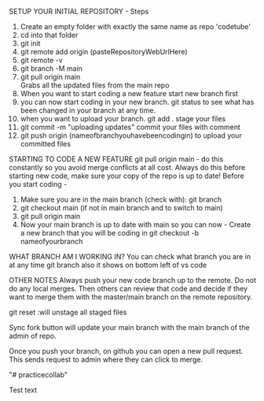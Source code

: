 SETUP YOUR INITIAL REPOSITORY - Steps

1. Create an empty folder with exactly the same name as repo 'codetube'
2. cd into that folder
3. git init
4. git remote add origin (pasteRepositoryWebUrlHere)
5. git remote -v
6. git branch -M main
7. git pull origin main  
   Grabs all the updated files from the main repo
8. When you want to start coding a new feature start new branch first
9. you can now start coding in your new branch. git status to see what has been changed in your branch at any time.
10. when you want to upload your branch. git add . stage your files
11. git commit -m "uploading updates" commit your files with comment
12. git push origin (nameofbranchyouhavebeencodingin) to upload your committed files

STARTING TO CODE A NEW FEATURE
git pull origin main - do this constantly so you avoid merge conflicts at all cost. Always do this before starting new code, make sure your copy of the repo is up to date! Before you start coding -

1. Make sure you are in the main branch (check with): git branch
2. git checkout main (if not in main branch and to switch to main)
3. git pull origin main
4. Now your main branch is up to date with main so you can now -
   Create a new branch that you will be coding in
   git checkout -b nameofyourbranch

WHAT BRANCH AM I WORKING IN?
You can check what branch you are in at any time
git branch
also it shows on bottom left of vs code

OTHER NOTES
Always push your new code branch up to the remote. Do not do any local merges. Then others can review that code and decide if they want to merge them with the master/main branch on the remote repository.

git reset :will unstage all staged files

Sync fork button will update your main branch with the main branch of the admin of repo.

Once you push your branch, on github you can open a new pull request. This sends request to admin where they can click to merge.

"# practicecollab"

Test text
